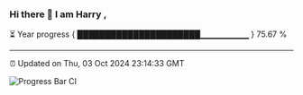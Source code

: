 ### Hi there 👋 I am Harry , 

⏳ Year progress { ██████████████████████▁▁▁▁▁▁▁▁ } 75.67 %

---

⏰ Updated on Thu, 03 Oct 2024 23:14:33 GMT

![Progress Bar CI](https://github.com/duykhang68/duykhang68/workflows/Progress%20Bar%20CI/badge.svg)
